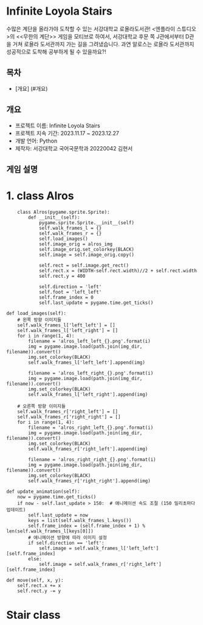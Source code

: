 # Infinite Loyola Stairs
수많은 계단을 올라가야 도착할 수 있는 서강대학교 로욜라도서관!
<엔플라이 스튜디오>의 <<무한의 계단>> 게임을 모티브로 하여서,
서강대학교 후문 쪽 J관에서부터 D관을 거쳐 로욜라 도서관까지 가는 길을 그려냈습니다.
과연 알로스는 로욜라 도서관까지 성공적으로 도착해 공부하게 될 수 있을까요?!

## 목차
- [개요] (#개요)


## 개요
- 프로젝트 이름: Infinite Loyola Stairs
- 프로젝트 지속 기간: 2023.11.17 ~ 2023.12.27
- 개발 언어: Python
- 제작자: 서강대학교 국어국문학과 20220042 김현서

## 게임 설명



# 1. class Alros
        class Alros(pygame.sprite.Sprite):
            def __init__(self):
                pygame.sprite.Sprite.__init__(self)
                self.walk_frames_l = {}
                self.walk_frames_r = {}
                self.load_images()
                self.image_orig = alros_img
                self.image_orig.set_colorkey(BLACK)
                self.image = self.image_orig.copy()

                self.rect = self.image.get_rect()
                self.rect.x = (WIDTH-self.rect.width)//2 + self.rect.width
                self.rect.y = 400

                self.direction = 'left'
                self.foot = 'left_left'
                self.frame_index = 0
                self.last_update = pygame.time.get_ticks()

    def load_images(self):
        # 왼쪽 방향 이미지들
        self.walk_frames_l['left_left'] = []
        self.walk_frames_l['left_right'] = []
        for i in range(1, 4):
            filename = 'alros_left_left_{}.png'.format(i)
            img = pygame.image.load(path.join(img_dir, filename)).convert()
            img.set_colorkey(BLACK)
            self.walk_frames_l['left_left'].append(img)

            filename = 'alros_left_right_{}.png'.format(i)
            img = pygame.image.load(path.join(img_dir, filename)).convert()
            img.set_colorkey(BLACK)
            self.walk_frames_l['left_right'].append(img)

        # 오른쪽 방향 이미지들
        self.walk_frames_r['right_left'] = []
        self.walk_frames_r['right_right'] = []
        for i in range(1, 4):
            filename = 'alros_right_left_{}.png'.format(i)
            img = pygame.image.load(path.join(img_dir, filename)).convert()
            img.set_colorkey(BLACK)
            self.walk_frames_r['right_left'].append(img)

            filename = 'alros_right_right_{}.png'.format(i)
            img = pygame.image.load(path.join(img_dir, filename)).convert()
            img.set_colorkey(BLACK)
            self.walk_frames_r['right_right'].append(img)
            
    def update_animation(self):
        now = pygame.time.get_ticks()
        if now - self.last_update > 150:  # 애니메이션 속도 조절 (150 밀리초마다 업데이트)
            self.last_update = now
            keys = list(self.walk_frames_l.keys())
            self.frame_index = (self.frame_index + 1) % len(self.walk_frames_l[keys[0]])
            # 애니메이션 방향에 따라 이미지 설정
            if self.direction == 'left':
                self.image = self.walk_frames_l['left_left'][self.frame_index]
            else:
                self.image = self.walk_frames_r['right_left'][self.frame_index]
                
    def move(self, x, y):
        self.rect.x += x
        self.rect.y -= y
# Stair class
